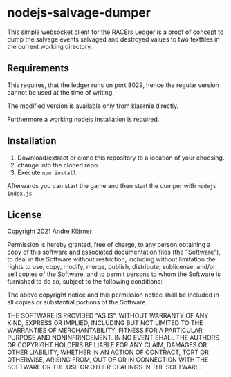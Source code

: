 # nodejs-salvage-dumper

This simple websocket client for the RACErs Ledger is a proof of concept to dump the salvage events salvaged and destroyed values to two textfiles in the current working directory.

## Requirements

This requires, that the ledger runs on port 8029, hence the regular version cannot be used at the time of writing.

The modified version is available only from klaernie directly.

Furthermore a working nodejs installation is required.

## Installation

1. Download/extract or clone this repository to a location of your choosing.
2. change into the cloned repo
3. Execute `npm install`.

Afterwards you can start the game and then start the dumper with `nodejs index.js`.


## License
Copyright 2021 Andre Klärner

Permission is hereby granted, free of charge, to any person obtaining a copy of this software and associated documentation files (the "Software"), to deal in the Software without restriction, including without limitation the rights to use, copy, modify, merge, publish, distribute, sublicense, and/or sell copies of the Software, and to permit persons to whom the Software is furnished to do so, subject to the following conditions:

The above copyright notice and this permission notice shall be included in all copies or substantial portions of the Software.

THE SOFTWARE IS PROVIDED "AS IS", WITHOUT WARRANTY OF ANY KIND, EXPRESS OR IMPLIED, INCLUDING BUT NOT LIMITED TO THE WARRANTIES OF MERCHANTABILITY, FITNESS FOR A PARTICULAR PURPOSE AND NONINFRINGEMENT. IN NO EVENT SHALL THE AUTHORS OR COPYRIGHT HOLDERS BE LIABLE FOR ANY CLAIM, DAMAGES OR OTHER LIABILITY, WHETHER IN AN ACTION OF CONTRACT, TORT OR OTHERWISE, ARISING FROM, OUT OF OR IN CONNECTION WITH THE SOFTWARE OR THE USE OR OTHER DEALINGS IN THE SOFTWARE.


